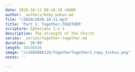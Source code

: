 ```yaml
---
date: 2020-10-11 09:10:10 +0000
author: _authors/koby-pokus.md
file: "/2020/2020-10-11.mp3"
title: 'Part 1: Together…TOGETHER'
scripture: Ephesians 1:1-3
description: The strength of the Church
series: _series/together-together.md
duration: '26:00'
length: 34150336
image: "/v1603806126/TogetherTogether2_copy_txcksu.png"
notes: ''

---
```

